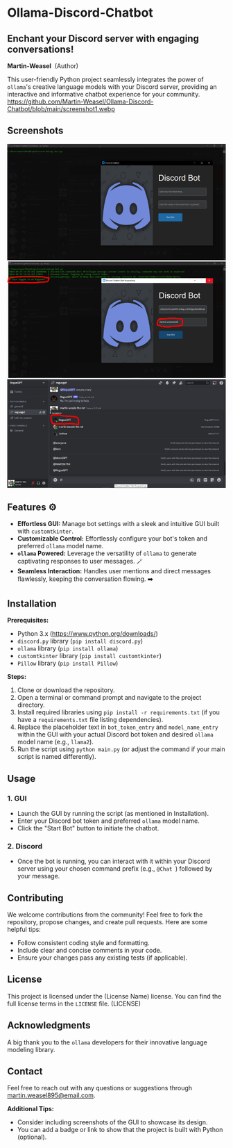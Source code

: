 # Ollama-Discord-Chatbot  

##  Enchant your Discord server with engaging conversations!

**Martin-Weasel**  ‍  (Author)

This user-friendly Python project seamlessly integrates the power of `ollama`'s creative language models with your Discord server, providing an interactive and informative chatbot experience for your community.
https://github.com/Martin-Weasel/Ollama-Discord-Chatbot/blob/main/screenshot1.webp
## Screenshots
!["Screenshot1"](screenshot1.webp)
!["Screenshot2"](screenshot2.webp)
!["Screenshot3"](screenshot3.webp)

## Features  ⚙️

* **Effortless GUI:** Manage bot settings with a sleek and intuitive GUI built with `customtkinter`.
* **Customizable Control:**  Effortlessly configure your bot's token and preferred `ollama` model name.
* **`ollama` Powered:** Leverage the versatility of `ollama` to generate captivating responses to user messages.  🪄
* **Seamless Interaction:** Handles user mentions and direct messages flawlessly, keeping the conversation flowing.   ️➡️️

## Installation

**Prerequisites:**

* Python 3.x (https://www.python.org/downloads/)
* `discord.py` library (`pip install discord.py`)
* `ollama` library (`pip install ollama`)
* `customtkinter` library (`pip install customtkinter`)
* `Pillow` library (`pip install Pillow`)

**Steps:**

1. Clone or download the repository.
2. Open a terminal or command prompt and navigate to the project directory.
3. Install required libraries using `pip install -r requirements.txt` (if you have a `requirements.txt` file listing dependencies).
4. Replace the placeholder text in `bot_token_entry` and `model_name_entry` within the GUI with your actual Discord bot token and desired `ollama` model name (e.g., `llama2`).
5. Run the script using `python main.py` (or adjust the command if your main script is named differently).

## Usage

### 1. GUI

* Launch the GUI by running the script (as mentioned in Installation).
* Enter your Discord bot token and preferred `ollama` model name.
* Click the "Start Bot" button to initiate the chatbot.

### 2. Discord

* Once the bot is running, you can interact with it within your Discord server using your chosen command prefix (e.g., `@Chat `) followed by your message.

## Contributing

We welcome contributions from the community! Feel free to fork the repository, propose changes, and create pull requests. Here are some helpful tips:

- Follow consistent coding style and formatting.
- Include clear and concise comments in your code.
- Ensure your changes pass any existing tests (if applicable).

## License

This project is licensed under the (License Name) license. You can find the full license terms in the `LICENSE` file.  (LICENSE)

## Acknowledgments

A big thank you to the `ollama` developers for their innovative language modeling library. 

## Contact

Feel free to reach out with any questions or suggestions through martin.weasel895@email.com.

**Additional Tips:**

- Consider including screenshots of the GUI to showcase its design.
- You can add a badge or link to show that the project is built with Python (optional).

